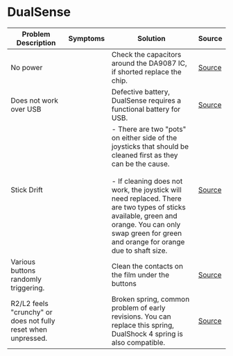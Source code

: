 # DualSense

| Problem Description                                           | Symptoms | Solution                                                                                                                                                                                                                                                                                                                 | Source                                                |
| ------------------------------------------------------------- | -------- | ------------------------------------------------------------------------------------------------------------------------------------------------------------------------------------------------------------------------------------------------------------------------------------------------------------------------ | ----------------------------------------------------- |
| No power                                                      |          | Check the capacitors around the DA9087 IC, if shorted replace the chip.                                                                                                                                                                                                                                                  | [Source](https://www.youtube.com/watch?v=OKs5DsDVNI8) |
| Does not work over USB                                        |          | Defective battery, DualSense requires a functional battery for USB.                                                                                                                                                                                                                                                      | [Source](https://old.repair.wiki/w/DualSense)         |
| Stick Drift                                                   |          | - There are two "pots" on either side of the joysticks that should be cleaned first as they can be the cause.<br><br>- If cleaning does not work, the joystick will need replaced. There are two types of sticks available, green and orange. You can only swap green for green and orange for orange due to shaft size. | [Source](https://old.repair.wiki/w/DualSense)         |
| Various buttons randomly triggering.                          |          | Clean the contacts on the film under the buttons                                                                                                                                                                                                                                                                         | [Source](https://old.repair.wiki/w/DualSense)         |
| R2/L2 feels "crunchy" or does not fully reset when unpressed. |          | Broken spring, common problem of early revisions. You can replace this spring, DualShock 4 spring is also compatible.                                                                                                                                                                                                    | [Source](https://old.repair.wiki/w/DualSense)         |
